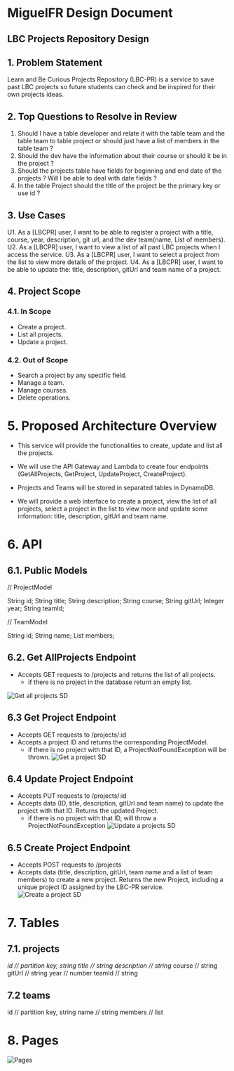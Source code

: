 # MiguelFR Design Document

## LBC Projects Repository Design

## 1. Problem Statement

Learn and Be Curious Projects Repository (LBC-PR) is a service to save past LBC projects so future students
can check and be inspired for their own projects ideas. 


## 2. Top Questions to Resolve in Review

1. Should I have a table developer and relate it with the table team and the table team to table project or should just
have a list of members in the table team ?  
2. Should the dev have the information about their course or should it be in the project ?  
3. Should the projects table have fields for beginning and end date of the projects ? Will I be able to deal with date fields ?
4. In the table Project should the title of the project be the primary key or use id ?

## 3. Use Cases

U1. As a [LBCPR] user, I want to be able to register a project with a title, course, year, description, git url,
and the dev team(name, List of members).
U2. As a [LBCPR] user, I want to view a list of all past LBC projects when I access the service.
U3. As a [LBCPR] user, I want to select a project from the list to view more details of the project.
U4. As a [LBCPR] user, I want to be able to update the: title, description, gitUrl and team name of a project.


## 4. Project Scope

### 4.1. In Scope

* Create a project.
* List all projects.
* Update a project.

### 4.2. Out of Scope

* Search a project by any specific field.
* Manage a team.
* Manage courses.
* Delete operations.

# 5. Proposed Architecture Overview

* This service will provide the functionalities to create, update and list all the projects.

* We will use the API Gateway and Lambda to create four endpoints (GetAllProjects, GetProject, UpdateProject, CreateProject).

* Projects and Teams will be stored in separated tables in DynamoDB.

* We will provide a web interface to create a project, view the list of all
projects, select a project in the list to view more and update some information: title, description, gitUrl and team name. 

# 6. API

## 6.1. Public Models

// ProjectModel

String id;
String title;
String description;
String course;
String gitUrl;
Integer year;
String teamId;

// TeamModel

String id;
String name;
List<String> members;


## 6.2. Get AllProjects Endpoint

* Accepts GET requests to /projects and returns the list of all projects.
    * if there is no project in the database return an empty list.
    
![Get all projects SD](images/getAllProjectsSD.png)

## 6.3 Get Project Endpoint

* Accepts GET requests to /projects/:id
* Accepts a project ID and returns the corresponding ProjectModel.
    * if there is no project with that ID, a ProjectNotFoundException will be thrown.
![Get a project SD](images/getProjectSD.png)

## 6.4 Update Project Endpoint

* Accepts PUT requests to /projects/:id
* Accepts data (ID, title, description, gitUrl and team name) to update the project with that ID. 
Returns the updated Project.
    * if there is no project with that ID, will throw a ProjectNotFoundException
![Update a projects SD](images/updateProjectSD.png)

## 6.5 Create Project Endpoint

* Accepts POST requests to /projects
* Accepts data (title, description, gitUrl, team name and a list of team members) to create a new project.
  Returns the new Project, including a unique project ID assigned by the LBC-PR service.
![Create a project SD](images/createProjectSD.png)

# 7. Tables

## 7.1. projects
*id          // partition key, string*
*title       // string*
*description // string*
course      // string
gitUrl      // string
year        // number
teamId      // string

## 7.2 teams
id      // partition key, string
name    // string
members // list

# 8. Pages

![Pages](images/pages.png)

